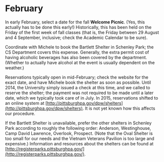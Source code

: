 # February

In early February, select a date for the fall **Welcome Picnic**.  (Yes,
this actually has to be done this early!)  Historically, this has been held on
the Friday of the first week of fall classes (that is, the Friday between 29
August and 4 September, inclusive; check the Academic Calendar to be sure).

Coordinate with Michele to book the Bartlett Shelter in Schenley Park; the CS
Department covers this expense.  Generally, the extra permit cost of having
alcoholic beverages has also been covered by the department.  (Whether to
actually have alcohol at the event is usually dependent on the weather.)

Reservations typically open in mid-February; check the website for the exact
date, and have Michele book the shelter as soon as possible.  Until 2014, the
University simply issued a check at this time, and we called to reserve the
shelter; the payment was not required to be made until a later date, which we
typically took care of in July.  In 2015, reservations shifted to an online
system at
[http://pittsburghpa.gov/dpw/shelters](http://pittsburghpa.gov/dpw/shelters).
It is not yet known how this affects our procedure.

If the Bartlett Shelter is unavailable, prefer the other shelters in Schenley
Park according to roughly the following order: Anderson, Westinghouse, Camp
David Lawrence, Overlook, Prospect.  (Note that the Oval Shelter is too small
for our needs and the Vietnam Veterans Pavilion is too large and expensive.)
Information and resources about the shelters can be found at
[http://registerparks.pittsburghpa.gov/](http://registerparks.pittsburghpa.gov/).

